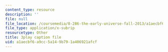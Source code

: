 ```yaml
---
content_type: resource
description: ''
file: null
file_location: /coursemedia/8-286-the-early-universe-fall-2013/a1aecbf6a9cc5a149b791a406921afcf_U9n-Y_ZC-2M.vtt
file_type: application/x-subrip
resourcetype: Other
title: 3play caption file
uid: a1aecbf6-a9cc-5a14-9b79-1a406921afcf
---
```

